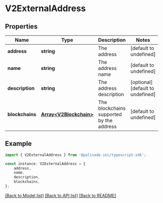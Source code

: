 # V2ExternalAddress


## Properties

Name | Type | Description | Notes
------------ | ------------- | ------------- | -------------
**address** | **string** | The address | [default to undefined]
**name** | **string** | The address name | [default to undefined]
**description** | **string** | The address description | [optional] [default to undefined]
**blockchains** | [**Array&lt;V2Blockchain&gt;**](V2Blockchain.md) | The blockchains supported by the address | [default to undefined]

## Example

```typescript
import { V2ExternalAddress } from '@palisade-inc/typescript-sdk';

const instance: V2ExternalAddress = {
    address,
    name,
    description,
    blockchains,
};
```

[[Back to Model list]](../README.md#documentation-for-models) [[Back to API list]](../README.md#documentation-for-api-endpoints) [[Back to README]](../README.md)

